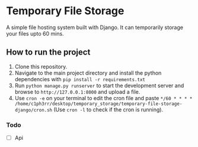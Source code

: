 # Temporary File Storage

A simple file hosting system built with Django. It can temporarily storage your files upto 60 mins.

## How to run the project
1. Clone this repository.
2. Navigate to the main project directory and install the python dependencies with `pip install -r requirements.txt`
3. Run `python manage.py runserver` to start the development server and browse to `http://127.0.0.1:8000` and upload a file.
4. Use `cron -e` on your terminal to edit the cron file and paste `*/60 * * * * /home/c1ph3rr/desktop/temporary_storage/temporary-file-storage-django/cron.sh` (Use `cron -l` to check if the cron is running).



### Todo
- [ ] Api
